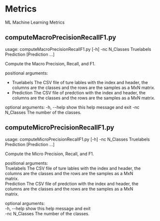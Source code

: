 # Metrics
ML Machine Learning Metrics

## computeMacroPrecisionRecallF1.py
usage: computeMacroPrecisionRecallF1.py [-h] -nc N_Classes Truelabels Prediction [Prediction ...]

Compute the Macro Precision, Recall, and F1.

positional arguments:
  * Truelabels     The CSV file of ture lables with the index and header, the
                 columns are the classes and the rows are the samples as a MxN
                 matrix.
  * Prediction     The CSV file of predction with the index and header, the
                 columns are the classes and the rows are the samples as a MxN
                 matrix.

optional arguments:
  -h, --help     show this help message and exit
  -nc N_Classes  The number of the classes.
  
## computeMicroPrecisionRecallF1.py
usage: computeMicroPrecisionRecallF1.py [-h] -nc N_Classes
                                        Truelabels Prediction [Prediction ...]

Compute the Micro Precision, Recall, and F1.

positional arguments:  
  Truelabels     The CSV file of ture lables with the index and header, the  
                 columns are the classes and the rows are the samples as a MxN  
                 matrix.  
  Prediction     The CSV file of predction with the index and header, the  
                 columns are the classes and the rows are the samples as a MxN  
                 matrix.  

optional arguments:  
  -h, --help     show this help message and exit   
  -nc N_Classes  The number of the classes.  
